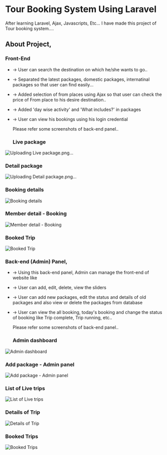 # Tour Booking System Using Laravel

After learning Laravel, Ajax, Javascripts, Etc... I have made this project of Tour booking system....

## About Project,
### Front-End
- -> User can search the destination on which he/she wants to go..
- -> Separated the latest packages, domestic packages, internatinal packages so that user can find easily...
- -> Added selection of from places using Ajax so that user can check the price of From place to his desire destination..
- -> Added 'day wise activity' and 'What includes?' in packages
- -> User can view his bookings using his login credential

  Please refer some screenshots of back-end panel..
  ### Live package
![Uploading Live package.png…]()

  ### Detail package
![Uploading Detail package.png…]()

  ### Booking details
![Booking details](https://github.com/Pratikginoya/Tour_booking_system-using-Laravel/assets/143998558/2c5b3a28-3da8-4067-a035-ef594f853e0b)

  ### Member detail - Booking
![Member detail - Booking](https://github.com/Pratikginoya/Tour_booking_system-using-Laravel/assets/143998558/cfc5671f-9ee8-4a9b-a4df-97548b573c55)

  ### Booked Trip
![Booked Trip](https://github.com/Pratikginoya/Tour_booking_system-using-Laravel/assets/143998558/3f760590-03bf-427c-9459-1effa169993c)

  
### Back-end (Admin) Panel,
- -> Using this back-end panel, Admin can manage the front-end of website like
- -> User can add, edit, delete, view the sliders
- -> User can add new packages, edit the status and details of old packages and also view or delete the packages from database
- -> User can view the all booking, today's booking and change the status of booking like Trip complete, Trip running, etc..

  Please refer some screenshots of back-end panel..
  ### Admin dashboard
![Admin dashboard](https://github.com/Pratikginoya/Tour_booking_system-using-Laravel/assets/143998558/5226e6e1-332b-41bd-98e9-97ea4d72b7c9)

  ### Add package - Admin panel
![Add package - Admin panel](https://github.com/Pratikginoya/Tour_booking_system-using-Laravel/assets/143998558/8261d56a-4558-4ca3-821b-743c22ed36a9)

  ### List of Live trips
![List of Live trips](https://github.com/Pratikginoya/Tour_booking_system-using-Laravel/assets/143998558/95427d4a-7609-422b-8170-b128069f7437)

  ### Details of Trip
![Details of Trip](https://github.com/Pratikginoya/Tour_booking_system-using-Laravel/assets/143998558/24aeefbf-51eb-4c9a-a8c5-ca81f7b7db29)

  ### Booked Trips
  ![Booked Trips](https://github.com/Pratikginoya/Tour_booking_system-using-Laravel/assets/143998558/eace7ea6-a064-43ad-bcbd-632733a79926)
